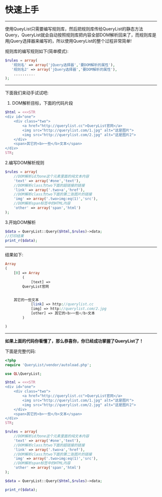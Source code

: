 # 快速上手

---



使用QueyList只需要编写规则库，然后把规则库传给QueryList的静态方法Query，QueryList就会自动按照规则库把内容全部DOM解析回来了，而规则库是用jQuery选择器来编写的，所以使用QueryList的整个过程非常简单!

规则库的编写规则如下(简单模式):

```php
$rules = array(
   '规则名' => array('jQuery选择器','要DOM解析的属性'),
   '规则名2' => array('jQuery选择器','要DOM解析的属性'),
    ..........
);
```

------------
下面我们来动手试试吧:
1. DOM解析目标，下面的代码片段

```php
$html = <<<STR
<div id="one">
	<div class="two">
		<a href="http://querylist.cc">QueryList官网</a>
		<img src="http://querylist.com/1.jpg" alt="这是图片">
		<img src="http://querylist.com/2.jpg" alt="这是图片2">
	</div>
	<span>其它的<b>一些</b>文本</span>
</div>		
STR;
```

2.编写DOM解析规则

```php
$rules = array(
    //DOM解析id为one这个元素里面的纯文本内容
    'text' => array('#one','text'),
    //DOM解析class为two下面的超链接的链接
    'link' => array('.two>a','href'),
    //DOM解析class为two下面的第二张图片的链接
    'img' => array('.two>img:eq(1)','src'),
    //DOM解析span标签中的HTML内容
    'other' => array('span','html')
);
```
3.开始DOM解析

```php
$data = QueryList::Query($html,$rules)->data;
//打印结果
print_r($data);

```

------------

结果如下:
```php
Array
(
    [0] => Array
        (
            [text] => 
		QueryList官网
		

	其它的一些文本
            [link] => http://querylist.cc
            [img] => http://querylist.com/2.jpg
            [other] => 其它的<b>一些</b>文本
        )

)
```

------------

**如果上面的代码你看懂了，那么恭喜你，你已经成功掌握了QueryList了！**

下面是完整代码:
```php
<?php
require 'QueryList/vendor/autoload.php';

use QL\QueryList;

$html = <<<STR
<div id="one">
	<div class="two">
		<a href="http://querylist.cc">QueryList官网</a>
		<img src="http://querylist.com/1.jpg" alt="这是图片">
		<img src="http://querylist.com/2.jpg" alt="这是图片2">
	</div>
	<span>其它的<b>一些</b>文本</span>
</div>		
STR;

$rules = array(
    //DOM解析id为one这个元素里面的纯文本内容
    'text' => array('#one','text'),
    //DOM解析class为two下面的超链接的链接
    'link' => array('.two>a','href'),
    //DOM解析class为two下面的第二张图片的链接
    'img' => array('.two>img:eq(1)','src'),
    //DOM解析span标签中的HTML内容
    'other' => array('span','html')
);

$data = QueryList::Query($html,$rules)->data;

print_r($data);

```